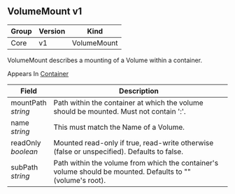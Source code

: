 ## VolumeMount v1

Group        | Version     | Kind
------------ | ---------- | -----------
Core | v1 | VolumeMount



VolumeMount describes a mounting of a Volume within a container.

<aside class="notice">
Appears In  <a href="#container-v1">Container</a> </aside>

Field        | Description
------------ | -----------
mountPath <br /> *string*  | Path within the container at which the volume should be mounted.  Must not contain ':'.
name <br /> *string*  | This must match the Name of a Volume.
readOnly <br /> *boolean*  | Mounted read-only if true, read-write otherwise (false or unspecified). Defaults to false.
subPath <br /> *string*  | Path within the volume from which the container's volume should be mounted. Defaults to "" (volume's root).

